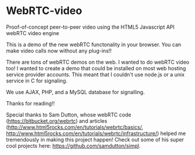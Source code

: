 WebRTC-video
============

Proof-of-concept peer-to-peer video using the HTML5 Javascript API webRTC video engine

This is a demo of the new webRTC functonality in your browser. You can make video calls now without any plug-ins!!

There are tons of webRTC demos on the web. I wanted to do webRTC video too! I wanted to create a demo that could be installed on most web hosting service provider accounts. This meant that I couldn't use node.js or a unix service in C for signaling.

We use AJAX, PHP, and a MySQL database for signalling.

Thanks for reading!!

Special thanks to Sam Dutton, whose webRTC code (https://bitbucket.org/webrtc) and articles (http://www.html5rocks.com/en/tutorials/webrtc/basics/, http://www.html5rocks.com/en/tutorials/webrtc/infrastructure/) helped me tremendously in making this project happen! Check out some of his super cool projects here: https://github.com/samdutton/simpl.